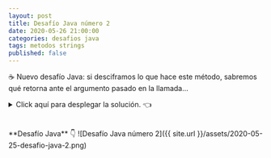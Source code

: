 ```yaml
---
layout: post
title: Desafío Java número 2
date: 2020-05-26 21:00:00
categories: desafios java
tags: metodos strings
published: false
---
```

☕ Nuevo desafío Java: si desciframos lo que hace este método, sabremos qué retorna ante el argumento pasado en la llamada...

<details><summary>Click aquí para desplegar la solución. 👈</summary>
<br />✅ La respuesta correcta es la b).
<br />
<br />✏️ Explicación: el método recibe un arreglo de String y retorna el String más largo contenido en el arreglo. Para esto, itera por todos los elementos, quedándose con el primero que tenga la mayor longitud.
<br />
<br />🚫 Respuestas incorrectas:
<br />a) "junio" tiene la mayor longitud de todos los elementos en el arreglo (5 caracteres), pero también la tienen los strings "abril" y "julio". Dado que la comparación se hace como cadena.length() > long_mas_l y no como cadena.length() >= long_mas_l, cuando la longitud de "junio" se compara con la de "abril", al no ser mayor, el valor almacenado en la variable mas_l no se reemplaza.
<br />c) "mayo" es un String de 4 caracteres y hay otros con 5 caracteres dentro del arreglo, por lo que no es el más largo.
<br />
<div markdown="1">💻 [Código ejecutable](https://repl.it/@programacionde1/Java-Desafio-2){:target="_blank"}
  </div>
<br />
<div markdown="1">![Solución al desafío]({{ site.url }}/assets/2020-05-25-desafio-java-2-solucion.png)
  </div></details>

<br />
<br />
**Desafío Java** 👇
![Desafío Java número 2]({{ site.url }}/assets/2020-05-25-desafio-java-2.png)
